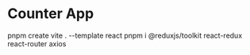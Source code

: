 # Counter App

pnpm create vite . --template react
pnpm i @reduxjs/toolkit react-redux react-router axios
